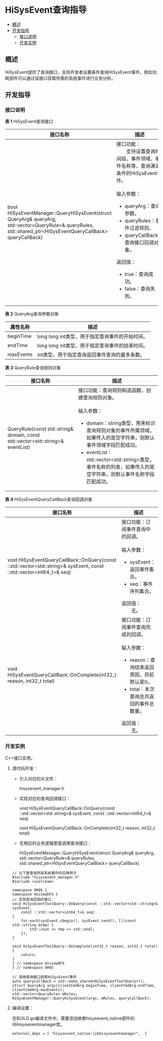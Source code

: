 # HiSysEvent查询指导<a name="ZH-CN_TOPIC_0000001231455461"></a>

-   [概述](#section279684125212)
-   [开发指导](#section315316761113)
    -   [接口说明](#section03869128521)
    -   [开发实例](#section14286111855212)

## 概述<a name="section279684125212"></a>

HiSysEvent提供了查询接口，支持开发者设置条件查询HiSysEvent事件，例如功耗部件可以通过该接口获取所需的系统事件进行业务分析。

## 开发指导<a name="section315316761113"></a>

### 接口说明<a name="section03869128521"></a>

**表 1**  HiSysEvent查询接口

| 接口名称 | 描述  |
| -------- | --------- |
| bool HiSysEventManager::QueryHiSysEvent(struct QueryArg&amp; queryArg, std::vector&lt;QueryRule&gt;&amp; queryRules, std::shared_ptr&lt;HiSysEventQueryCallBack&gt; queryCallBack) | 接口功能：<br>&emsp;&emsp;支持设置查询时间段，事件领域，事件名称等，查询满足条件的HiSysEvent事件。<br><br>输入参数：<ul><li>queryArg：查询参数。</li><li>queryRules：事件过滤规则。</li><li>queryCallBack：查询接口回调对象。</li></ul>返回值：<ul><li>true：查询成功。</li><li>false：查询失败。</li></ul> |


**表 2**  QueryArg查询参数对象

| 属性名称 | 描述  |
| -------- | --------- |
| beginTime | long long int类型，用于指定查询事件的开始时间。 |
| endTime | long long int类型，用于指定查询事件的结束时间。 |
| maxEvents | int类型，用于指定查询返回事件查询的最多条数。 |

**表 3**  QueryRule查询规则对象

| 接口名称 | 描述  |
| -------- | --------- |
| QueryRule(const std::string& domain, const std::vector&lt;std::string&gt;& eventList) | 接口功能：查询规则构造函数，创建查询规则对象。<br><br>输入参数：<ul><li>domain：string类型，用来标识查询规则对象的事件所属领域，如果传入的是空字符串，则默认事件领域字段匹配成功。</li><li>eventList：std::vector&lt;std::string&gt;类型，事件名称的列表，如果传入的是空字符串，则默认事件名称字段匹配成功。</li></ul> |

**表 4**  HiSysEventQueryCallBack查询回调对象

| 接口名称 | 描述  |
| -------- | --------- |
| void HiSysEventQueryCallBack::OnQuery(const ::std::vector&lt;std::string&gt;&amp; sysEvent, const ::std::vector&lt;int64_t&gt;&amp; seq) | 接口功能：订阅事件查询中的回调。<br><br>输入参数：<ul><li>sysEvent：返回事件集合。</li><li>seq：事件序列集合。</li></ul>返回值：<br>&emsp;&emsp;无。 |
| void HiSysEventQueryCallBack::OnComplete(int32_t reason, int32_t total) | 接口功能：订阅事件查询完成的回调。<br><br>输入参数：<ul><li>reason：查询结束返回原因，目前默认是0。</li><li>total：本次查询总共返回的事件总数量。</li></ul>返回值：<br>&emsp;&emsp;无。 |

### 开发实例<a name="section14286111855212"></a>

C++接口实例。

1.  源代码开发：

    -   引入对应的头文件：

        hisysevent\_manager.h

    -   实现对应的查询回调接口：

        void HiSysEventQueryCallBack::OnQuery\(const ::std::vector&lt;std::string&gt;& sysEvent, const ::std::vector<int64\_t\>& seq\)

        void HiSysEventQueryCallBack::OnComplete\(int32\_t reason, int32\_t total\)

    -   在相应的业务逻辑里面调用查询接口：

        HiSysEventManager::QueryHiSysEvent\(struct QueryArg& queryArg, std::vector<QueryRule\>& queryRules, std::shared\_ptr<HiSysEventQueryCallBack\> queryCallBack\)


    ```
    // 以下是查询所有系统事件的应用例子
    #include "hisysevent_manager.h"
    #include <iostream>
    
    namespace OHOS {
    namespace HiviewDFX {
    // 实现查询回调的接口
    void HiSysEventToolQuery::OnQuery(const ::std::vector<std::string>& sysEvent,
        const ::std::vector<int64_t>& seq)
    {
        for_each(sysEvent.cbegin(), sysEvent.cend(), [](const std::string &tmp) {
            std::cout << tmp << std::endl;
        });
    }
    
    void HiSysEventToolQuery::OnComplete(int32_t reason, int32_t total)
    {
        return;
    }
    } // namespace HiviewDFX
    } // namespace OHOS
    
    // 调用查询接口获取HiSysEvent事件
    auto queryCallBack = std::make_shared<HiSysEventToolQuery>();
    struct QueryArg args(clientCmdArg.beginTime, clientCmdArg.endTime, clientCmdArg.maxEvents);
    std::vector<QueryRule> mRules;
    HiSysEventManager::QueryHiSysEvent(args, mRules, queryCallBack);
    ```

2.  编译设置：

    在BUILD.gn编译文件中，需要添加依赖hisysevent\_native部件的libhisyseventmanager库。

    ```
    external_deps = [ "hisysevent_native:libhisyseventmanager",  ]
    ```



